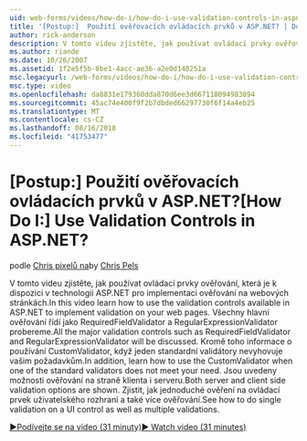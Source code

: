 ```yaml
---
uid: web-forms/videos/how-do-i/how-do-i-use-validation-controls-in-aspnet
title: '[Postup:]  Použití ověřovacích ovládacích prvků v ASP.NET? | Dokumenty Microsoft'
author: rick-anderson
description: V tomto videu zjistěte, jak používat ovládací prvky ověřování, která je k dispozici v technologii ASP.NET pro implementaci ověřování na webových stránkách. Všechny hlavní ověřování řídí...
ms.author: riande
ms.date: 10/26/2007
ms.assetid: 1f2e5f5b-8be1-4acc-ae36-a2e0d140251a
msc.legacyurl: /web-forms/videos/how-do-i/how-do-i-use-validation-controls-in-aspnet
msc.type: video
ms.openlocfilehash: da8831e179360dda870d6ee3d667118094983894
ms.sourcegitcommit: 45ac74e400f9f2b7dbded66297730f6f14a4eb25
ms.translationtype: MT
ms.contentlocale: cs-CZ
ms.lasthandoff: 08/16/2018
ms.locfileid: "41753477"
---
```

<a name="how-do-i--use-validation-controls-in-aspnet"></a><span data-ttu-id="e1db1-105">[Postup:]  Použití ověřovacích ovládacích prvků v ASP.NET?</span><span class="sxs-lookup"><span data-stu-id="e1db1-105">[How Do I:]  Use Validation Controls in ASP.NET?</span></span>
====================
<span data-ttu-id="e1db1-106">podle [Chris pixelů na](https://twitter.com/chrispels)</span><span class="sxs-lookup"><span data-stu-id="e1db1-106">by [Chris Pels](https://twitter.com/chrispels)</span></span>

<span data-ttu-id="e1db1-107">V tomto videu zjistěte, jak používat ovládací prvky ověřování, která je k dispozici v technologii ASP.NET pro implementaci ověřování na webových stránkách.</span><span class="sxs-lookup"><span data-stu-id="e1db1-107">In this video learn how to use the validation controls available in ASP.NET to implement validation on your web pages.</span></span> <span data-ttu-id="e1db1-108">Všechny hlavní ověřování řídí jako RequiredFieldValidator a RegularExpressionValidator probereme.</span><span class="sxs-lookup"><span data-stu-id="e1db1-108">All the major validation controls such as RequiredFieldValidator and RegularExpressionValidator will be discussed.</span></span> <span data-ttu-id="e1db1-109">Kromě toho informace o používání CustomValidator, když jeden standardní validátory nevyhovuje vašim požadavkům.</span><span class="sxs-lookup"><span data-stu-id="e1db1-109">In addition, learn how to use the CustomValidator when one of the standard validators does not meet your need.</span></span> <span data-ttu-id="e1db1-110">Jsou uvedeny možnosti ověřování na straně klienta i serveru.</span><span class="sxs-lookup"><span data-stu-id="e1db1-110">Both server and client side validation options are shown.</span></span> <span data-ttu-id="e1db1-111">Zjistit, jak jednoduché ověření na ovládací prvek uživatelského rozhraní a také více ověřování.</span><span class="sxs-lookup"><span data-stu-id="e1db1-111">See how to do single validation on a UI control as well as multiple validations.</span></span>

[<span data-ttu-id="e1db1-112">&#9654;Podívejte se na video (31 minuty)</span><span class="sxs-lookup"><span data-stu-id="e1db1-112">&#9654; Watch video (31 minutes)</span></span>](https://channel9.msdn.com/Blogs/ASP-NET-Site-Videos/how-do-i-use-validation-controls-in-aspnet)
